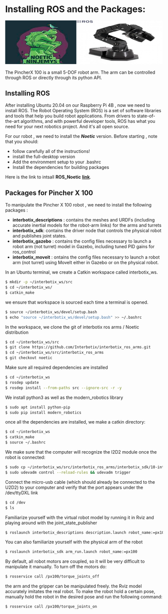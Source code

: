 # Installing ROS and the Packages: 
![image](b.png)


The PincherX 100 is a small 5-DOF robot arm. The arm can be controlled through ROS or directly through its python API.


## Installing ROS
After installing Ubuntu 20.04 on our Raspberry Pi 4B , now we need to install ROS.
The Robot Operating System (ROS) is a set of software libraries and tools that help you build robot applications. From drivers to state-of-the-art algorithms, and with powerful developer tools, ROS has what you need for your next robotics project. And it's all open source.

For our robot , we need to install the _**Noetic**_ version.
Before starting , note that you should:
- follow  carefully all of the instructions!
- install the full-desktop version
- Add the environment setup to your .bashrc
- Install the dependencies for building packages

Here is the link to intsall **ROS_Noetic** **[link](http://wiki.ros.org/noetic/Installation/Ubuntu)**.

## Packages for Pincher X 100

To manipulate the Pincher X 100 robot , we need to install the following packages :
- **interbotix_descriptions** : contains the meshes and URDFs (including accurate inertial models for the robot-arm links) for the arms and turrets
- **interbotix_sdk**: contains the driver node that controls the physical robot and publishes joint states.
- **interbotix_gazebo** : contains the config files necessary to launch a robot arm (not turret) model in Gazebo, including tuned PID gains for ros_control 
- **interbotix_moveit** : ontains the config files necessary to launch a robot arm (not turret) using MoveIt either in Gazebo or on the physical robot.

In an Ubuntu terminal, we create a Catkin workspace called interbotix_ws.

```bash
$ mkdir -p ~/interbotix_ws/src
$ cd ~/interbotix_ws/
$ catkin_make
```
we ensure that workspace is sourced each time a terminal is opened.
```bash
$ source ~/interbotix_ws/devel/setup.bash
$ echo "source ~/interbotix_ws/devel/setup.bash" >> ~/.bashrc
```
In the workspace, we clone the git of interbotix ros arms / Noetic distribution
```bash
$ cd ~/interbotix_ws/src
$ git clone https://github.com/Interbotix/interbotix_ros_arms.git
$ cd ~/interbotix_ws/src/interbotix_ros_arms
$ git checkout noetic
```
Make sure all required dependencies are installed
```bash
$ cd ~/interbotix_ws
$ rosdep update
$ rosdep install --from-paths src --ignore-src -r -y
```
We install python3 as well as the modern_robotics library
```bash
$ sudo apt install python-pip
$ sudo pip install modern_robotics
```
once all the dependencies are installed, we make a catkin directory:
```bash
$ cd ~/interbotix_ws
$ catkin_make
$ source ~/.bashrc
```
We make sure that the computer will recognize the I2D2 module once the robot is connected:
```bash
$ sudo cp ~/interbotix_ws/src/interbotix_ros_arms/interbotix_sdk/10-interbotix-udev.rules /etc/udev/rules.d
$ sudo udevadm control --reload-rules && udevadm trigger
```
Connect the micro-usb cable (which should already be connected to the U2D2) to your computer and verify that the port appears under the /dev/ttyDXL link
```bash
$ cd /dev
$ ls
```
Familiarize yourself with the virtual robot model by running it in Rviz and playing around with the joint_state_publisher
```bash
$ roslaunch interbotix_descriptions description.launch robot_name:=px100 jnt_pub_gui:=true
```
You can also familiarize yourself with the physical arm of the robot
```bash
$ roslaunch interbotix_sdk arm_run.launch robot_name:=px100
```
By default, all robot motors are coupled, so it will be very difficult to manipulate it manually. To turn off the motors do:
```bash
$ rosservice call /px100/torque_joints_off
```
the arm and the gripper can be manipulated freely. the Rviz model accurately imitates the real robot. To make the robot hold a certain pose, manually hold the robot in the desired pose and run the following command:
```bash
$ rosservice call /px100/torque_joints_on
```


